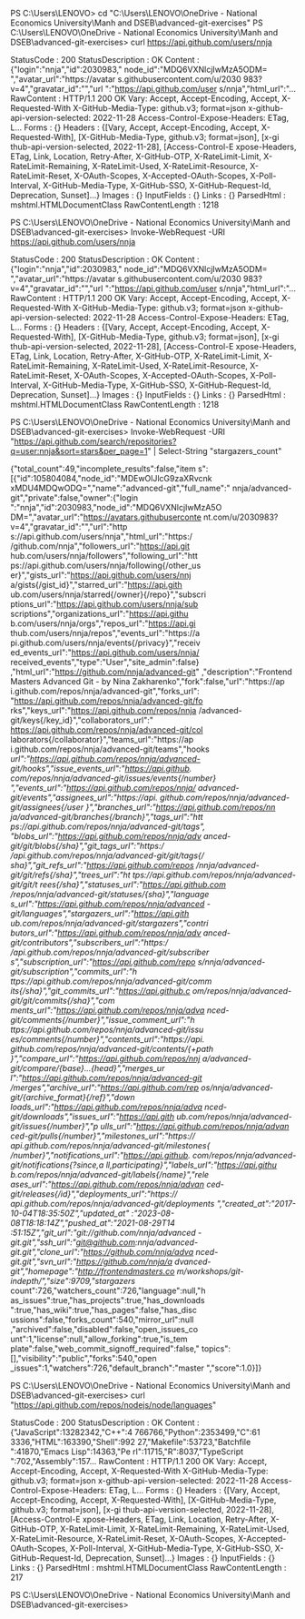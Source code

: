PS C:\Users\LENOVO> cd "C:\Users\LENOVO\OneDrive - National Economics University\Manh and DSEB\advanced-git-exercises"                                   PS C:\Users\LENOVO\OneDrive - National Economics University\Manh and DSEB\advanced-git-exercises> curl https://api.github.com/users/nnja


StatusCode        : 200
StatusDescription : OK
Content           : {"login":"nnja","id":2030983,"
                    node_id":"MDQ6VXNlcjIwMzA5ODM=
                    ","avatar_url":"https://avatar
                    s.githubusercontent.com/u/2030
                    983?v=4","gravatar_id":"","url
                    ":"https://api.github.com/user
                    s/nnja","html_url":"...
RawContent        : HTTP/1.1 200 OK
                    Vary: Accept,
                    Accept-Encoding, Accept,
                    X-Requested-With
                    X-GitHub-Media-Type:
                    github.v3; format=json
                    x-github-api-version-selected:
                     2022-11-28
                    Access-Control-Expose-Headers:
                     ETag, L...
Forms             : {}
Headers           : {[Vary, Accept,
                    Accept-Encoding, Accept,
                    X-Requested-With],
                    [X-GitHub-Media-Type,                              github.v3; format=json], [x-gi                     thub-api-version-selected,                         2022-11-28], [Access-Control-E                     xpose-Headers, ETag, Link,                         Location, Retry-After,
                    X-GitHub-OTP,
                    X-RateLimit-Limit,
                    X-RateLimit-Remaining,
                    X-RateLimit-Used,
                    X-RateLimit-Resource,
                    X-RateLimit-Reset,
                    X-OAuth-Scopes,
                    X-Accepted-OAuth-Scopes,
                    X-Poll-Interval,
                    X-GitHub-Media-Type,
                    X-GitHub-SSO,
                    X-GitHub-Request-Id,
                    Deprecation, Sunset]...}
Images            : {}
InputFields       : {}
Links             : {}
ParsedHtml        : mshtml.HTMLDocumentClass
RawContentLength  : 1218



PS C:\Users\LENOVO\OneDrive - National Economics University\Manh and DSEB\advanced-git-exercises> Invoke-WebRequest -URI https://api.github.com/users/nnja


StatusCode        : 200
StatusDescription : OK
Content           : {"login":"nnja","id":2030983,"
                    node_id":"MDQ6VXNlcjIwMzA5ODM=
                    ","avatar_url":"https://avatar
                    s.githubusercontent.com/u/2030
                    983?v=4","gravatar_id":"","url
                    ":"https://api.github.com/user
                    s/nnja","html_url":"...
RawContent        : HTTP/1.1 200 OK
                    Vary: Accept,
                    Accept-Encoding, Accept,
                    X-Requested-With
                    X-GitHub-Media-Type:
                    github.v3; format=json
                    x-github-api-version-selected:
                     2022-11-28
                    Access-Control-Expose-Headers:
                     ETag, L...
Forms             : {}
Headers           : {[Vary, Accept,
                    Accept-Encoding, Accept,
                    X-Requested-With],
                    [X-GitHub-Media-Type,
                    github.v3; format=json], [x-gi                     thub-api-version-selected,                         2022-11-28], [Access-Control-E                     xpose-Headers, ETag, Link,                         Location, Retry-After,
                    X-GitHub-OTP,
                    X-RateLimit-Limit,
                    X-RateLimit-Remaining,
                    X-RateLimit-Used,
                    X-RateLimit-Resource,
                    X-RateLimit-Reset,
                    X-OAuth-Scopes,
                    X-Accepted-OAuth-Scopes,
                    X-Poll-Interval,
                    X-GitHub-Media-Type,
                    X-GitHub-SSO,
                    X-GitHub-Request-Id,
                    Deprecation, Sunset]...}
Images            : {}
InputFields       : {}
Links             : {}
ParsedHtml        : mshtml.HTMLDocumentClass
RawContentLength  : 1218



PS C:\Users\LENOVO\OneDrive - National Economics University\Manh and DSEB\advanced-git-exercises> Invoke-WebRequest -URI "https://api.github.com/search/repositories?q=user:nnja&sort=stars&per_page=1" | Select-String "stargazers_count"

{"total_count":49,"incomplete_results":false,"item
s":[{"id":105804084,"node_id":"MDEwOlJlcG9zaXRvcnk
xMDU4MDQwODQ=","name":"advanced-git","full_name":"
nnja/advanced-git","private":false,"owner":{"login
":"nnja","id":2030983,"node_id":"MDQ6VXNlcjIwMzA5O
DM=","avatar_url":"https://avatars.githubuserconte
nt.com/u/2030983?v=4","gravatar_id":"","url":"http
s://api.github.com/users/nnja","html_url":"https:/
/github.com/nnja","followers_url":"https://api.git
hub.com/users/nnja/followers","following_url":"htt
ps://api.github.com/users/nnja/following{/other_us
er}","gists_url":"https://api.github.com/users/nnj
a/gists{/gist_id}","starred_url":"https://api.gith
ub.com/users/nnja/starred{/owner}{/repo}","subscri
ptions_url":"https://api.github.com/users/nnja/sub
scriptions","organizations_url":"https://api.githu
b.com/users/nnja/orgs","repos_url":"https://api.gi
thub.com/users/nnja/repos","events_url":"https://a
pi.github.com/users/nnja/events{/privacy}","receiv
ed_events_url":"https://api.github.com/users/nnja/
received_events","type":"User","site_admin":false}
,"html_url":"https://github.com/nnja/advanced-git"
,"description":"Frontend Masters Advanced Git -
by Nina Zakharenko","fork":false,"url":"https://ap
i.github.com/repos/nnja/advanced-git","forks_url":
"https://api.github.com/repos/nnja/advanced-git/fo
rks","keys_url":"https://api.github.com/repos/nnja
/advanced-git/keys{/key_id}","collaborators_url":"
https://api.github.com/repos/nnja/advanced-git/col
laborators{/collaborator}","teams_url":"https://ap
i.github.com/repos/nnja/advanced-git/teams","hooks
_url":"https://api.github.com/repos/nnja/advanced-
git/hooks","issue_events_url":"https://api.github.
com/repos/nnja/advanced-git/issues/events{/number}
","events_url":"https://api.github.com/repos/nnja/
advanced-git/events","assignees_url":"https://api.
github.com/repos/nnja/advanced-git/assignees{/user
}","branches_url":"https://api.github.com/repos/nn
ja/advanced-git/branches{/branch}","tags_url":"htt
ps://api.github.com/repos/nnja/advanced-git/tags",
"blobs_url":"https://api.github.com/repos/nnja/adv
anced-git/git/blobs{/sha}","git_tags_url":"https:/
/api.github.com/repos/nnja/advanced-git/git/tags{/
sha}","git_refs_url":"https://api.github.com/repos
/nnja/advanced-git/git/refs{/sha}","trees_url":"ht
tps://api.github.com/repos/nnja/advanced-git/git/t
rees{/sha}","statuses_url":"https://api.github.com
/repos/nnja/advanced-git/statuses/{sha}","language
s_url":"https://api.github.com/repos/nnja/advanced
-git/languages","stargazers_url":"https://api.gith
ub.com/repos/nnja/advanced-git/stargazers","contri
butors_url":"https://api.github.com/repos/nnja/adv
anced-git/contributors","subscribers_url":"https:/
/api.github.com/repos/nnja/advanced-git/subscriber
s","subscription_url":"https://api.github.com/repo
s/nnja/advanced-git/subscription","commits_url":"h
ttps://api.github.com/repos/nnja/advanced-git/comm
its{/sha}","git_commits_url":"https://api.github.c
om/repos/nnja/advanced-git/git/commits{/sha}","com
ments_url":"https://api.github.com/repos/nnja/adva
nced-git/comments{/number}","issue_comment_url":"h
ttps://api.github.com/repos/nnja/advanced-git/issu
es/comments{/number}","contents_url":"https://api.
github.com/repos/nnja/advanced-git/contents/{+path
}","compare_url":"https://api.github.com/repos/nnj
a/advanced-git/compare/{base}...{head}","merges_ur
l":"https://api.github.com/repos/nnja/advanced-git
/merges","archive_url":"https://api.github.com/rep
os/nnja/advanced-git/{archive_format}{/ref}","down
loads_url":"https://api.github.com/repos/nnja/adva
nced-git/downloads","issues_url":"https://api.gith
ub.com/repos/nnja/advanced-git/issues{/number}","p
ulls_url":"https://api.github.com/repos/nnja/advan
ced-git/pulls{/number}","milestones_url":"https://
api.github.com/repos/nnja/advanced-git/milestones{
/number}","notifications_url":"https://api.github. com/repos/nnja/advanced-git/notifications{?since,a ll,participating}","labels_url":"https://api.githu b.com/repos/nnja/advanced-git/labels{/name}","rele ases_url":"https://api.github.com/repos/nnja/advan ced-git/releases{/id}","deployments_url":"https://
api.github.com/repos/nnja/advanced-git/deployments
","created_at":"2017-10-04T18:35:50Z","updated_at"
:"2023-08-08T18:18:14Z","pushed_at":"2021-08-29T14
:51:15Z","git_url":"git://github.com/nnja/advanced
-git.git","ssh_url":"git@github.com:nnja/advanced-
git.git","clone_url":"https://github.com/nnja/adva
nced-git.git","svn_url":"https://github.com/nnja/a
dvanced-git","homepage":"http://frontendmasters.co
m/workshops/git-indepth/","size":9709,"stargazers_
count":726,"watchers_count":726,"language":null,"h
as_issues":true,"has_projects":true,"has_downloads
":true,"has_wiki":true,"has_pages":false,"has_disc
ussions":false,"forks_count":540,"mirror_url":null
,"archived":false,"disabled":false,"open_issues_co
unt":1,"license":null,"allow_forking":true,"is_tem
plate":false,"web_commit_signoff_required":false,"
topics":[],"visibility":"public","forks":540,"open
_issues":1,"watchers":726,"default_branch":"master
","score":1.0}]}


PS C:\Users\LENOVO\OneDrive - National Economics University\Manh and DSEB\advanced-git-exercises> curl "https://api.github.com/repos/nodejs/node/languages"


StatusCode        : 200
StatusDescription : OK
Content           : {"JavaScript":13282342,"C++":4
                    766766,"Python":2353499,"C":61
                    3336,"HTML":163390,"Shell":992
                    27,"Makefile":53723,"Batchfile
                    ":41870,"Emacs Lisp":14363,"Pe
                    rl":11715,"R":8037,"TypeScript
                    ":702,"Assembly":157...
RawContent        : HTTP/1.1 200 OK
                    Vary: Accept,
                    Accept-Encoding, Accept,
                    X-Requested-With
                    X-GitHub-Media-Type:
                    github.v3; format=json
                    x-github-api-version-selected:
                     2022-11-28
                    Access-Control-Expose-Headers:
                     ETag, L...
Forms             : {}
Headers           : {[Vary, Accept,
                    Accept-Encoding, Accept,
                    X-Requested-With],
                    [X-GitHub-Media-Type,
                    github.v3; format=json], [x-gi
                    thub-api-version-selected,
                    2022-11-28], [Access-Control-E
                    xpose-Headers, ETag, Link,
                    Location, Retry-After,
                    X-GitHub-OTP,
                    X-RateLimit-Limit,
                    X-RateLimit-Remaining,
                    X-RateLimit-Used,
                    X-RateLimit-Resource,
                    X-RateLimit-Reset,
                    X-OAuth-Scopes,
                    X-Accepted-OAuth-Scopes,
                    X-Poll-Interval,
                    X-GitHub-Media-Type,
                    X-GitHub-SSO,
                    X-GitHub-Request-Id,
                    Deprecation, Sunset]...}
Images            : {}
InputFields       : {}
Links             : {}
ParsedHtml        : mshtml.HTMLDocumentClass
RawContentLength  : 217



PS C:\Users\LENOVO\OneDrive - National Economics University\Manh and DSEB\advanced-git-exercises>  